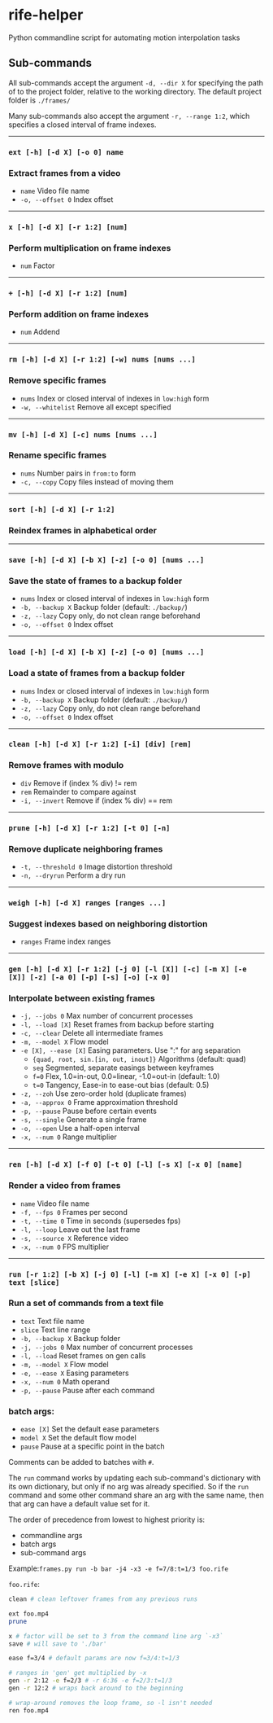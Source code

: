 # rife-helper
Python commandline script for automating motion interpolation tasks

## Sub-commands
All sub-commands accept the argument `-d, --dir X` for specifying the path of to the project folder, relative to the working directory. The default project folder is `./frames/`

Many sub-commands also accept the argument `-r, --range 1:2`, which specifies a closed interval of frame indexes.

--------------------------------------------------------------------------------
### `ext [-h] [-d X] [-o 0] name`
### Extract frames from a video
- `name` Video file name
- `-o, --offset 0` Index offset

--------------------------------------------------------------------------------
### `x [-h] [-d X] [-r 1:2] [num]`
### Perform multiplication on frame indexes
- `num` Factor

--------------------------------------------------------------------------------
### `+ [-h] [-d X] [-r 1:2] [num]`
### Perform addition on frame indexes
- `num` Addend

--------------------------------------------------------------------------------
### `rm [-h] [-d X] [-r 1:2] [-w] nums [nums ...]`
### Remove specific frames
- `nums` Index or closed interval of indexes in `low:high` form
- `-w, --whitelist` Remove all except specified

--------------------------------------------------------------------------------
### `mv [-h] [-d X] [-c] nums [nums ...]`
### Rename specific frames
- `nums` Number pairs in `from:to` form
- `-c, --copy` Copy files instead of moving them

--------------------------------------------------------------------------------
### `sort [-h] [-d X] [-r 1:2]`
### Reindex frames in alphabetical order

--------------------------------------------------------------------------------
### `save [-h] [-d X] [-b X] [-z] [-o 0] [nums ...]`
### Save the state of frames to a backup folder
- `nums` Index or closed interval of indexes in `low:high` form
- `-b, --backup X` Backup folder (default: `./backup/`)
- `-z, --lazy` Copy only, do not clean range beforehand
- `-o, --offset 0` Index offset

--------------------------------------------------------------------------------
### `load [-h] [-d X] [-b X] [-z] [-o 0] [nums ...]`
### Load a state of frames from a backup folder
- `nums` Index or closed interval of indexes in `low:high` form
- `-b, --backup X` Backup folder (default: `./backup/`)
- `-z, --lazy` Copy only, do not clean range beforehand
- `-o, --offset 0` Index offset

--------------------------------------------------------------------------------
### `clean [-h] [-d X] [-r 1:2] [-i] [div] [rem]`
### Remove frames with modulo
- `div` Remove if (index % div) != rem
- `rem` Remainder to compare against
- `-i, --invert` Remove if (index % div) == rem

--------------------------------------------------------------------------------
### `prune [-h] [-d X] [-r 1:2] [-t 0] [-n]`
### Remove duplicate neighboring frames
- `-t, --threshold 0` Image distortion threshold
- `-n, --dryrun` Perform a dry run

--------------------------------------------------------------------------------
### `weigh [-h] [-d X] ranges [ranges ...]`
### Suggest indexes based on neighboring distortion
- `ranges` Frame index ranges

--------------------------------------------------------------------------------
### `gen [-h] [-d X] [-r 1:2] [-j 0] [-l [X]] [-c] [-m X] [-e [X]] [-z] [-a 0] [-p] [-s] [-o] [-x 0]`
### Interpolate between existing frames
- `-j, --jobs 0` Max number of concurrent processes
- `-l, --load [X]` Reset frames from backup before starting
- `-c, --clear` Delete all intermediate frames
- `-m, --model X` Flow model
- `-e [X], --ease [X]` Easing parameters. Use ":" for arg separation
  - `{quad, root, sin.[in, out, inout]}` Algorithms (default: quad)
  - `seg` Segmented, separate easings between keyframes
  - `f=0` Flex, 1.0=in-out, 0.0=linear, -1.0=out-in (default: 1.0)
  - `t=0` Tangency, Ease-in to ease-out bias (default: 0.5)
- `-z, --zoh` Use zero-order hold (duplicate frames)
- `-a, --approx 0` Frame approximation threshold
- `-p, --pause` Pause before certain events
- `-s, --single` Generate a single frame
- `-o, --open` Use a half-open interval
- `-x, --num 0` Range multiplier

--------------------------------------------------------------------------------
### `ren [-h] [-d X] [-f 0] [-t 0] [-l] [-s X] [-x 0] [name]`
### Render a video from frames
- `name` Video file name
- `-f, --fps 0` Frames per second
- `-t, --time 0` Time in seconds (supersedes fps)
- `-l, --loop` Leave out the last frame
- `-s, --source X` Reference video
- `-x, --num 0` FPS multiplier

--------------------------------------------------------------------------------
### `run [-r 1:2] [-b X] [-j 0] [-l] [-m X] [-e X] [-x 0] [-p] text [slice]`
### Run a set of commands from a text file
- `text` Text file name
- `slice` Text line range
- `-b, --backup X` Backup folder
- `-j, --jobs 0` Max number of concurrent processes
- `-l, --load` Reset frames on gen calls
- `-m, --model X` Flow model
- `-e, --ease X` Easing parameters
- `-x, --num 0` Math operand
- `-p, --pause` Pause after each command

### batch args:
- `ease [X]` Set the default ease parameters
- `model X` Set the default flow model
- `pause` Pause at a specific point in the batch

Comments can be added to batches with `#`.

The `run` command works by updating each sub-command's dictionary with its own dictionary, but only if no arg was already specified. So if the `run` command and some other command share an arg with the same name, then that arg can have a default value set for it.

The order of precedence from lowest to highest priority is:
- commandline args
- batch args
- sub-command args

Example:`frames.py run -b bar -j4 -x3 -e f=7/8:t=1/3 foo.rife`

`foo.rife`:
```bash
clean # clean leftover frames from any previous runs

ext foo.mp4
prune

x # factor will be set to 3 from the command line arg `-x3`
save # will save to './bar'

ease f=3/4 # default params are now f=3/4:t=1/3

# ranges in 'gen' get multiplied by -x
gen -r 2:12 -e f=2/3 # -r 6:36 -e f=2/3:t=1/3
gen -r 12:2 # wraps back around to the beginning

# wrap-around removes the loop frame, so -l isn't needed
ren foo.mp4
```
